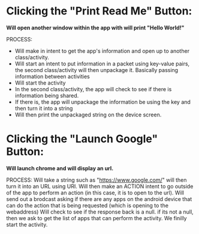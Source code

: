 # Clicking the "Print Read Me" Button: 
**Will open another window within the app with will print "Hello World!"**

PROCESS:
* Will make in intent to get the app's information and open up to another class/activity.  
* Will start an intent to put information in a packet using key-value pairs, the second class/activity will then unpackage it. Basically passing information between activities
* Will start the activity
* In the second class/activity, the app will check to see if there is information being shared. 
* If there is, the app will unpackage the information be using the key and then turn it into a string
* Will then print the unpackaged string on the device screen. 

# Clicking the "Launch Google" Button: 
**Will launch chrome and will display an url.**

PROCESS:
Will take a string such as "https://www.google.com/" will then turn it into an URL using URI. 
Will then make an ACTION intent to go outside of the app to perform an action (in this case, it is to open to the url). 
Will send out a brodcast asking if there are any apps on the android device that can do the action that is being requested (which is opening to the webaddress)
Will check to see if the response back is a null. if its not a null, then we ask to get the list of apps that can perform the activity.
We finilly start the activity. 



